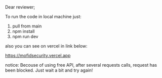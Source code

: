 Dear reviewer;

To run the code in local machine just:

1. pull from main
2. npm install
3. npm run dev

also you can see on vercel in link below:

https://mofidsecurity.vercel.app

notice: Becouse of using free API, after several requests calls, request has been blocked. Just wait a bit and try again!
